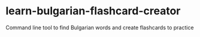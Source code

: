 # learn-bulgarian-flashcard-creator
Command line tool to find Bulgarian words and create flashcards to practice
